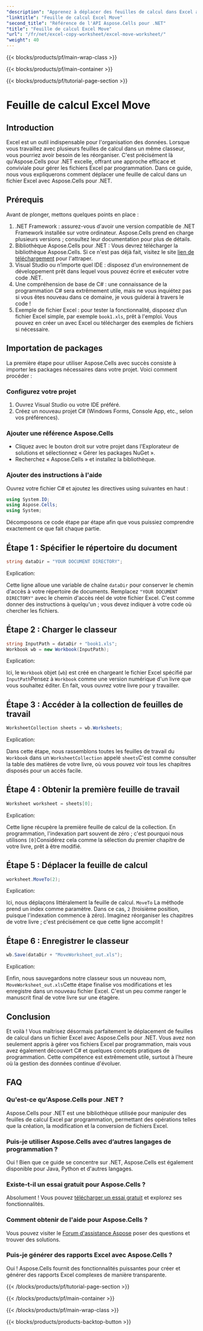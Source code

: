 ```yaml
---
"description": "Apprenez à déplacer des feuilles de calcul dans Excel avec Aspose.Cells pour .NET grâce à notre guide étape par étape. Maîtrisez l'art de la programmation Excel."
"linktitle": "Feuille de calcul Excel Move"
"second_title": "Référence de l'API Aspose.Cells pour .NET"
"title": "Feuille de calcul Excel Move"
"url": "/fr/net/excel-copy-worksheet/excel-move-worksheet/"
"weight": 40
---
```


{{< blocks/products/pf/main-wrap-class >}}

{{< blocks/products/pf/main-container >}}

{{< blocks/products/pf/tutorial-page-section >}}

# Feuille de calcul Excel Move

## Introduction

Excel est un outil indispensable pour l'organisation des données. Lorsque vous travaillez avec plusieurs feuilles de calcul dans un même classeur, vous pourriez avoir besoin de les réorganiser. C'est précisément là qu'Aspose.Cells pour .NET excelle, offrant une approche efficace et conviviale pour gérer les fichiers Excel par programmation. Dans ce guide, nous vous expliquerons comment déplacer une feuille de calcul dans un fichier Excel avec Aspose.Cells pour .NET.

## Prérequis

Avant de plonger, mettons quelques points en place :

1. .NET Framework : assurez-vous d'avoir une version compatible de .NET Framework installée sur votre ordinateur. Aspose.Cells prend en charge plusieurs versions ; consultez leur documentation pour plus de détails.
2. Bibliothèque Aspose.Cells pour .NET : Vous devrez télécharger la bibliothèque Aspose.Cells. Si ce n'est pas déjà fait, visitez le site [lien de téléchargement](https://releases.aspose.com/cells/net/) pour l'attraper.
3. Visual Studio ou n’importe quel IDE : disposez d’un environnement de développement prêt dans lequel vous pouvez écrire et exécuter votre code .NET.
4. Une compréhension de base de C# : une connaissance de la programmation C# sera extrêmement utile, mais ne vous inquiétez pas si vous êtes nouveau dans ce domaine, je vous guiderai à travers le code !
5. Exemple de fichier Excel : pour tester la fonctionnalité, disposez d’un fichier Excel simple, par exemple `book1.xls`, prêt à l'emploi. Vous pouvez en créer un avec Excel ou télécharger des exemples de fichiers si nécessaire.

## Importation de packages

La première étape pour utiliser Aspose.Cells avec succès consiste à importer les packages nécessaires dans votre projet. Voici comment procéder :

### Configurez votre projet

1. Ouvrez Visual Studio ou votre IDE préféré.
2. Créez un nouveau projet C# (Windows Forms, Console App, etc., selon vos préférences).

### Ajouter une référence Aspose.Cells

- Cliquez avec le bouton droit sur votre projet dans l'Explorateur de solutions et sélectionnez « Gérer les packages NuGet ».
- Recherchez « Aspose.Cells » et installez la bibliothèque.

### Ajouter des instructions à l'aide

Ouvrez votre fichier C# et ajoutez les directives using suivantes en haut :

```csharp
using System.IO;
using Aspose.Cells;
using System;
```

Décomposons ce code étape par étape afin que vous puissiez comprendre exactement ce que fait chaque partie.

## Étape 1 : Spécifier le répertoire du document

```csharp
string dataDir = "YOUR DOCUMENT DIRECTORY";
```

Explication: 

Cette ligne alloue une variable de chaîne `dataDir` pour conserver le chemin d'accès à votre répertoire de documents. Remplacez `"YOUR DOCUMENT DIRECTORY"` avec le chemin d'accès réel de votre fichier Excel. C'est comme donner des instructions à quelqu'un ; vous devez indiquer à votre code où chercher les fichiers.

## Étape 2 : Charger le classeur

```csharp
string InputPath = dataDir + "book1.xls";
Workbook wb = new Workbook(InputPath);
```

Explication:  

Ici, le `Workbook` objet (`wb`) est créé en chargeant le fichier Excel spécifié par `InputPath`Pensez à `Workbook` comme une version numérique d'un livre que vous souhaitez éditer. En fait, vous ouvrez votre livre pour y travailler.

## Étape 3 : Accéder à la collection de feuilles de travail

```csharp
WorksheetCollection sheets = wb.Worksheets;
```

Explication:  

Dans cette étape, nous rassemblons toutes les feuilles de travail du `Workbook` dans un `WorksheetCollection` appelé `sheets`C'est comme consulter la table des matières de votre livre, où vous pouvez voir tous les chapitres disposés pour un accès facile.

## Étape 4 : Obtenir la première feuille de travail

```csharp
Worksheet worksheet = sheets[0];
```

Explication:  

Cette ligne récupère la première feuille de calcul de la collection. En programmation, l'indexation part souvent de zéro ; c'est pourquoi nous utilisons `[0]`Considérez cela comme la sélection du premier chapitre de votre livre, prêt à être modifié.

## Étape 5 : Déplacer la feuille de calcul

```csharp
worksheet.MoveTo(2);
```

Explication:  

Ici, nous déplaçons littéralement la feuille de calcul. `MoveTo` La méthode prend un index comme paramètre. Dans ce cas, `2` (troisième position, puisque l'indexation commence à zéro). Imaginez réorganiser les chapitres de votre livre ; c'est précisément ce que cette ligne accomplit !

## Étape 6 : Enregistrer le classeur

```csharp
wb.Save(dataDir + "MoveWorksheet_out.xls");
```

Explication:  

Enfin, nous sauvegardons notre classeur sous un nouveau nom, `MoveWorksheet_out.xls`Cette étape finalise vos modifications et les enregistre dans un nouveau fichier Excel. C'est un peu comme ranger le manuscrit final de votre livre sur une étagère.

## Conclusion

Et voilà ! Vous maîtrisez désormais parfaitement le déplacement de feuilles de calcul dans un fichier Excel avec Aspose.Cells pour .NET. Vous avez non seulement appris à gérer vos fichiers Excel par programmation, mais vous avez également découvert C# et quelques concepts pratiques de programmation. Cette compétence est extrêmement utile, surtout à l'heure où la gestion des données continue d'évoluer.

## FAQ

### Qu'est-ce qu'Aspose.Cells pour .NET ?
Aspose.Cells pour .NET est une bibliothèque utilisée pour manipuler des feuilles de calcul Excel par programmation, permettant des opérations telles que la création, la modification et la conversion de fichiers Excel.

### Puis-je utiliser Aspose.Cells avec d’autres langages de programmation ?
Oui ! Bien que ce guide se concentre sur .NET, Aspose.Cells est également disponible pour Java, Python et d'autres langages.

### Existe-t-il un essai gratuit pour Aspose.Cells ?
Absolument ! Vous pouvez [télécharger un essai gratuit](https://releases.aspose.com/) et explorez ses fonctionnalités.

### Comment obtenir de l'aide pour Aspose.Cells ?
Vous pouvez visiter le [Forum d'assistance Aspose](https://forum.aspose.com/c/cells/9) poser des questions et trouver des solutions.

### Puis-je générer des rapports Excel avec Aspose.Cells ?
Oui ! Aspose.Cells fournit des fonctionnalités puissantes pour créer et générer des rapports Excel complexes de manière transparente.

{{< /blocks/products/pf/tutorial-page-section >}}

{{< /blocks/products/pf/main-container >}}

{{< /blocks/products/pf/main-wrap-class >}}

{{< blocks/products/products-backtop-button >}}
